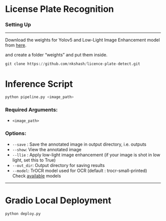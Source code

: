 # License Plate Recognition

### Setting Up

---

Download the weights for Yolov5 and Low-Light Image Enhancement model from [here](https://drive.google.com/drive/folders/1DjcsQ3I0oPs1bIMyb5rX4W8N4skG_gXm?usp=sharing).

and create a folder “weights” and put them inside.

```python
git clone https://github.com/nkshash/licence-plate-detect.git
```

# Inference Script

```python
python pipeline.py <image_path>
```

### Required Arguments:

- `<image_path>`

### Options:

- `--save` : Save the annotated image in output directory, i.e. outputs
- `--show`: View the annotated image
- `--llie` : Apply low-light image enhancement (if your image is shot in low light, set this to True)
- `--out_dir`: Output directory for saving results
- `--model`: TrOCR model used for OCR (default : trocr-small-printed) Check [available](https://huggingface.co/models?search=troc) models

---
# Gradio Local Deployment

```python
python deploy.py
```
